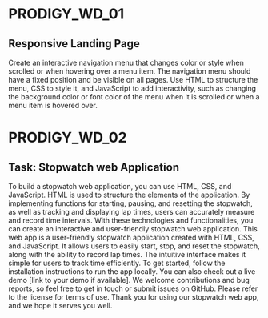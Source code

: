 # PRODIGY_WD_01

## Responsive Landing Page 

Create an interactive navigation menu that changes color or style when scrolled or when hovering over a menu item. The navigation menu should have a fixed position and be visible on all pages. Use HTML to structure the menu, CSS to style it, and JavaScript to add interactivity, such as changing the background color or font color of the menu when it is scrolled or when a menu item is hovered over. 


# PRODIGY_WD_02

## Task: Stopwatch web Application


To build a stopwatch web application, you can use HTML, CSS, and JavaScript. HTML is used to structure the elements of the application. By implementing functions for starting, pausing, and resetting the stopwatch, as well as tracking and displaying lap times, users can accurately measure and record time intervals. With these technologies and functionalities, you can create an interactive and user-friendly stopwatch web application.
This web app is a user-friendly stopwatch application created with HTML, CSS, and JavaScript. It allows users to easily start, stop, and reset the stopwatch, along with the ability to record lap times. The intuitive interface makes it simple for users to track time efficiently. To get started, follow the installation instructions to run the app locally. You can also check out a live demo [link to your demo if available]. We welcome contributions and bug reports, so feel free to get in touch or submit issues on GitHub. Please refer to the license for terms of use. Thank you for using our stopwatch web app, and we hope it serves you well.
